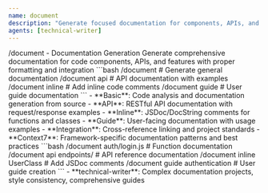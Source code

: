 ```yaml
---
name: document
description: "Generate focused documentation for components, APIs, and features"
agents: [technical-writer]
---
```


<command>
/document - Documentation Generation

<purpose>
Generate comprehensive documentation for code components, APIs, and features with proper formatting and integration
</purpose>

<usage>
```bash
/document <target>           # Generate general documentation
/document api <path>         # API documentation with examples
/document inline <file>      # Add inline code comments
/document guide <feature>    # User guide documentation
```
</usage>

<execution-strategy>
- **Basic**: Code analysis and documentation generation from source
- **API**: RESTful API documentation with request/response examples
- **Inline**: JSDoc/DocString comments for functions and classes
- **Guide**: User-facing documentation with usage examples
- **Integration**: Cross-reference linking and project standards
</execution-strategy>

<mcp-integration>
- **Context7**: Framework-specific documentation patterns and best practices
</mcp-integration>

<examples>
```bash
/document auth/login.js      # Function documentation
/document api endpoints/     # API reference documentation
/document inline UserClass  # Add JSDoc comments
/document guide authentication # User guide creation
```
</examples>

<agent-routing>
- **technical-writer**: Complex documentation projects, style consistency, comprehensive guides
</agent-routing>
</command>
